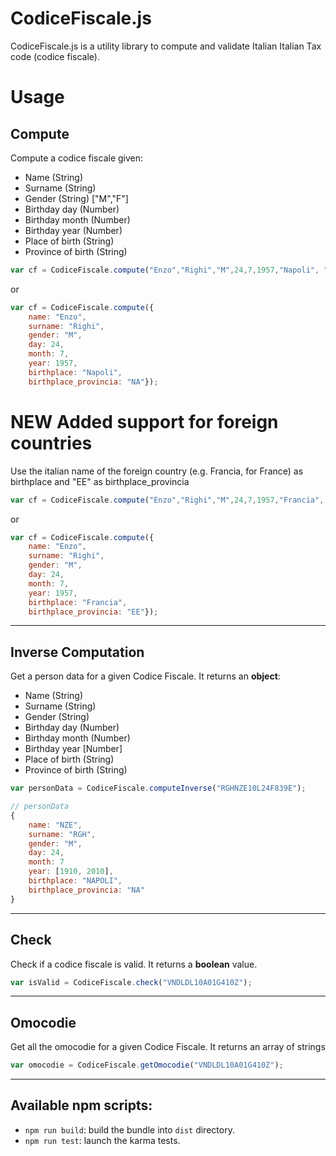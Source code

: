 CodiceFiscale.js
===================


CodiceFiscale.js is a utility library to compute and validate Italian  Italian Tax code (codice fiscale).



Usage
=====

Compute
-------

Compute a codice fiscale given:

 - Name (String)
 - Surname (String)
 - Gender (String) ["M","F"]
 - Birthday day (Number)
 - Birthday month (Number)
 - Birthday year (Number)
 - Place of birth (String)
 - Province of birth (String)

```js
var cf = CodiceFiscale.compute("Enzo","Righi","M",24,7,1957,"Napoli", "NA");
```
or

```js
var cf = CodiceFiscale.compute({
    name: "Enzo",
    surname: "Righi",
    gender: "M",
    day: 24,
    month: 7,
    year: 1957,
    birthplace: "Napoli", 
    birthplace_provincia: "NA"});
```
**NEW**  Added support for foreign countries
===
Use the italian name of the foreign country (e.g. Francia, for France) as birthplace
and "EE" as birthplace_provincia
```js
var cf = CodiceFiscale.compute("Enzo","Righi","M",24,7,1957,"Francia", "EE");
```
or

```js
var cf = CodiceFiscale.compute({
    name: "Enzo",
    surname: "Righi",
    gender: "M",
    day: 24,
    month: 7,
    year: 1957,
    birthplace: "Francia", 
    birthplace_provincia: "EE"});
```
----------
Inverse Computation
-------
Get a person data for a given Codice Fiscale. It returns an **object**:

 - Name (String)
 - Surname (String)
 - Gender (String)
 - Birthday day (Number)
 - Birthday month (Number)
 - Birthday year [Number]
 - Place of birth (String)
 - Province of birth (String)

```js
var personData = CodiceFiscale.computeInverse("RGHNZE10L24F839E");

// personData
{
    name: "NZE",
    surname: "RGH",
    gender: "M",
    day: 24,
    month: 7
    year: [1910, 2010],
    birthplace: "NAPOLI",
    birthplace_provincia: "NA"
}
```
----------

Check
-------
Check if a codice fiscale is valid. It returns a **boolean** value.

```js
var isValid = CodiceFiscale.check("VNDLDL10A01G410Z");
```
----------
Omocodie
-------
Get all the omocodie for a given Codice Fiscale. It returns an array of strings

```js
var omocodie = CodiceFiscale.getOmocodie("VNDLDL10A01G410Z");
```


-------

## Available npm scripts:

- `npm run build`: build the bundle into `dist` directory.
- `npm run test`: launch the karma tests.